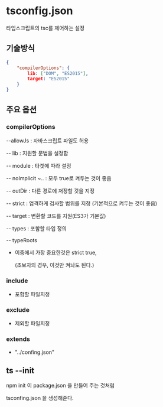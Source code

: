 # tsconfig.json

타입스크립트의 tsc를 제어하는 설정



## 기술방식

```json
{
    "compilerOptions": {
        lib: ["DOM", "ES2015"],
        target: "ES2015"
    }
}
```



## 주요 옵션

### compilerOptions

--allowJs : 자바스크립트 파일도 허용

-- lib  : 지원할 문법을 설정함

-- module : 타겟에 따라 설정

-- noImplicit ~.. :  모두 true로 켜두는 것이 좋음

-- outDir : 다른 경로에 저장할 것을 지정

-- strict : 엄격하게 검사할 범위를 지정 (기본적으로 켜두는 것이 좋음)

-- target : 변환할 코드를 지원(ES3가 기본값)

-- types : 포함할 타입 정의

-- typeRoots



- 이중에서 가장 중요한것은 strict true, 

  (초보자의 경우, 이것만 켜놔도 된다.)



### include 

- 포함할 파일지정

### exclude 

- 제외할 파일지정

### extends

- "../confing.json"



## ts --init

npm init 이 package.json 을 만들어 주는 것처럼

tsconfing.json 을 생성해준다. 

